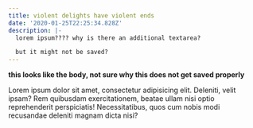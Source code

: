 ```yaml
---
title: violent delights have violent ends
date: '2020-01-25T22:25:34.828Z'
description: |-
  lorem ipsum???? why is there an additional textarea?

  but it might not be saved?
---
```

**this looks like the body, not sure why this does not get saved properly**

Lorem ipsum dolor sit amet, consectetur adipisicing elit. Deleniti, velit ipsam? Rem quibusdam exercitationem, beatae ullam nisi optio reprehenderit perspiciatis! Necessitatibus, quos cum nobis modi recusandae deleniti magnam dicta nisi?